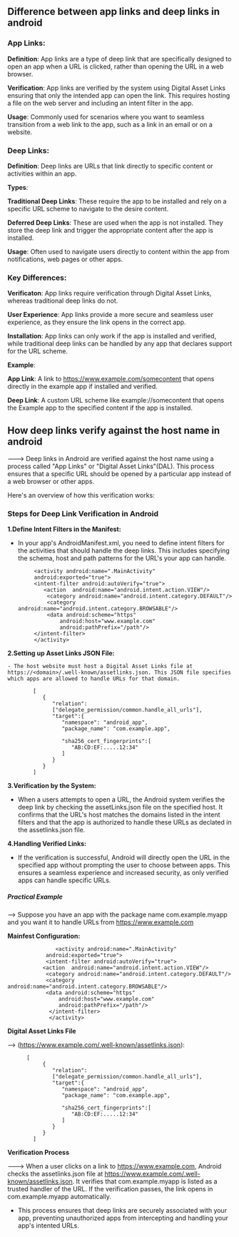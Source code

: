 ## Difference between app links and deep links in android

  ### App Links:

  **Definition**: App links are a type of deep link that are specifically designed to open an app when a URL is clicked, rather than opening the URL in a web browser.

  **Verification**: App links are verified by the system using Digital Asset Links ensuring that only the intended app can open the link. This requires hosting a file on the web server and including an intent filter in the app.

   **Usage**: Commonly used for scenarios where you want to seamless transition from a web link to the app, such as a link in an email or on a website.

### Deep Links:

   **Definition**: Deep links are URLs that link directly to specific content or activities within an app.

   **Types**:

   **Traditional Deep Links**: These require the app to be installed and rely on a specific URL scheme to navigate to the desire content.

   **Deferred Deep Links**: These are used when the app is not installed. They store the deep link and trigger the appropriate content after the app is installed.

   **Usage**: Often used to navigate users directly to content within the app from notifications, web pages or other apps.

### Key Differences:

 **Verificaton**: App links require verification through Digital Asset Links, whereas traditional deep links do not.

 **User Experience**: App links provide a more secure and seamless user experience, as they ensure the link opens in the correct app.

**Installation**: App links can only work if the app is installed and verified, while traditional deep links can be handled by any app that declares support for the URL scheme.

**Example**:

 **App Link**: A link to https://www.example.com/somecontent that opens directly in the example app if installed and verified.

 **Deep Link**: A custom URL scheme like example://somecontent that opens the Example app to the specified content if the app is installed.
      

## How deep links verify against the host name in android

---> Deep links in Android are verified against the host name using a process called "App Links" or "Digital Asset Links"(DAL). This process ensures that a specific URL should be opened by a particular app instead of a web browser or other apps. 

Here's an overview of how this verification works:

### Steps for Deep Link Verification in Android

 **1.Define Intent Filters in the Manifest:**

 - In  your app's AndroidManifest.xml, you need to define intent filters for the activities that should handle the deep links. This includes specifying the schema, host and path patterns for the URL's your app can handle.

            <activity android:name=".MainActivity"
            android:exported="true">
            <intent-filter android:autoVerify="true">
               <action  android:name="android.intent.action.VIEW"/>
                <category android:name="android.intent.category.DEFAULT"/>
                <category android:name="android.intent.category.BROWSABLE"/>
                <data android:scheme="https"
                    android:host="www.example.com"
                    android:pathPrefix="/path"/>
            </intent-filter>
            </activity>


 **2.Setting up Asset Links JSON File:**

    - The host website must host a Digital Asset Links file at https://<domain>/.well-known/assetlinks.json. This JSON file specifies which apps are allowed to handle URLs for that domain.

            [
               {
                  "relation":
                  ["delegate_permission/common.handle_all_urls"],
                  "target":{
                     "namespace": "android_app",
                     "package_name": "com.example.app",

                     "sha256_cert_fingerprints":[
                        "AB:CD:EF:.....12:34"
                     ]
                  }
               }
            ]

 **3.Verification by the System:**

  - When a users attempts to open a URL, the Android system verifies the deep link by checking the assetLinks.json file on the specified host. It confirms that the URL's host matches the domains listed in the intent filters and that the app is authorized to handle these URLs as declated in the assetlinks.json file.

**4.Handling Verified Links:**    

  - If the verification is successful, Android will directly open the URL in the specified app without prompting the user to choose between apps. This ensures a seamless experience and increased security, as only verified apps can handle specific URLs.

 ##### Practical Example

 --> Suppose you have an app with the package name com.example.myapp and you want it to handle URLs from https://www.example.com

  **Mainfest Configuration:**

                   <activity android:name=".MainActivity"
                android:exported="true">
                <intent-filter android:autoVerify="true">
               <action  android:name="android.intent.action.VIEW"/>
                <category android:name="android.intent.category.DEFAULT"/>
                <category android:name="android.intent.category.BROWSABLE"/>
                <data android:scheme="https"
                    android:host="www.example.com"
                    android:pathPrefix="/path"/>
                 </intent-filter>
                 </activity>

**Digital Asset Links File**

--> (https://www.example.com/.well-known/assetlinks.json):

          [
               {
                  "relation":
                  ["delegate_permission/common.handle_all_urls"],
                  "target":{
                     "namespace": "android_app",
                     "package_name": "com.example.app",

                     "sha256_cert_fingerprints":[
                        "AB:CD:EF:.....12:34"
                     ]
                  }
               }
            ]

**Verification Process**

---> When a user clicks on a link to https://www.example.com, Android checks the assetlinks.json file at https://www.example.com/.well-known/assetlinks.json. It verifies that com.example.myapp is listed as a trusted handler of the URL. If the verification passes, the link opens in com.example.myapp automatically.

 - This process ensures that deep links are securely associated with your app, preventing unauthorized apps from intercepting and handling your app's intented URLs.

    
